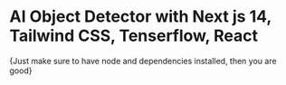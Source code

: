 # AI Object Detector with Next js 14, Tailwind CSS, Tenserflow, React

{Just make sure to have node and dependencies installed, then you are good}
